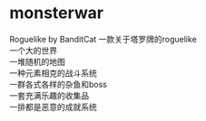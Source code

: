 # monsterwar
Roguelike by BanditCat
一款关于塔罗牌的roguelike   
一个大的世界   
一堆随机的地图   
一种元素相克的战斗系统   
一群各式各样的杂鱼和boss   
一套充满乐趣的收集品   
一排都是恶意的成就系统   

